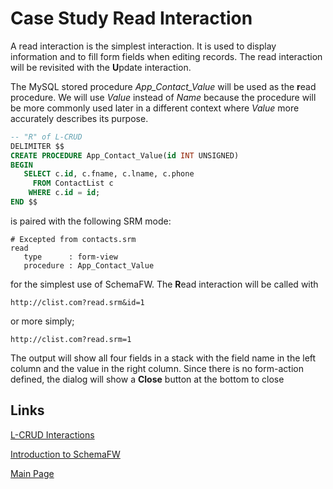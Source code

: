 # Case Study Read Interaction

A read interaction is the simplest interaction.  It is used to display information
and to fill form fields when editing records.  The read interaction will be revisited
with the **U**pdate interaction.

The MySQL stored procedure *App_Contact_Value* will be used as the **r**ead procedure.
We will use _Value_ instead of _Name_ because the procedure will be more commonly used
later in a different context where _Value_ more accurately describes its purpose.

~~~sql
-- "R" of L-CRUD
DELIMITER $$
CREATE PROCEDURE App_Contact_Value(id INT UNSIGNED)
BEGIN
   SELECT c.id, c.fname, c.lname, c.phone
     FROM ContactList c
    WHERE c.id = id;
END $$
~~~

is paired with the following SRM mode:

~~~srm
# Excepted from contacts.srm
read
   type      : form-view
   procedure : App_Contact_Value
~~~

for the simplest use of SchemaFW.  The **R**ead interaction will be called with

    http://clist.com?read.srm&id=1

or more simply;

    http://clist.com?read.srm=1

The output will show all four fields in a stack with the field name in the
left column and the value in the right column.  Since there is no form-action
defined, the dialog will show a **Close** button at the bottom to close 

## Links

[L-CRUD Interactions](LCRUDInteractions.md)

[Introduction to SchemaFW](IntroductionToSchemaFW.md)

[Main Page](UserGuide.md)

